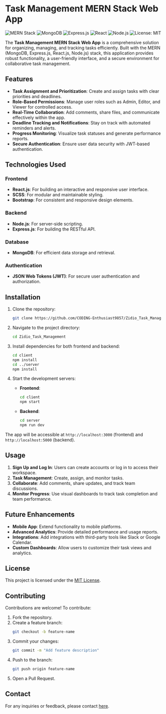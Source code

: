 # Task Management MERN Stack Web App

![MERN Stack](https://img.shields.io/badge/MERN-Stack-yellow)
![MongoDB](https://img.shields.io/badge/MongoDB-Database-green)
![Express.js](https://img.shields.io/badge/Express.js-Backend-red)
![React](https://img.shields.io/badge/React-Frontend-blue)
![Node.js](https://img.shields.io/badge/Node.js-Backend-red)
![License: MIT](https://img.shields.io/badge/License-MIT-violet.svg)

The **Task Management MERN Stack Web App** is a comprehensive solution for organizing, managing, and tracking tasks efficiently. Built with the MERN (MongoDB, Express.js, React.js, Node.js) stack, this application provides robust functionality, a user-friendly interface, and a secure environment for collaborative task management.

## Features

- **Task Assignment and Prioritization**: Create and assign tasks with clear priorities and deadlines.
- **Role-Based Permissions**: Manage user roles such as Admin, Editor, and Viewer for controlled access.
- **Real-Time Collaboration**: Add comments, share files, and communicate effectively within the app.
- **Deadline Tracking and Notifications**: Stay on track with automated reminders and alerts.
- **Progress Monitoring**: Visualize task statuses and generate performance reports.
- **Secure Authentication**: Ensure user data security with JWT-based authentication.

## Technologies Used

### Frontend
- **React.js**: For building an interactive and responsive user interface.
- **SCSS**: For modular and maintainable styling.
- **Bootstrap**: For consistent and responsive design elements.

### Backend
- **Node.js**: For server-side scripting.
- **Express.js**: For building the RESTful API.

### Database
- **MongoDB**: For efficient data storage and retrieval.

### Authentication
- **JSON Web Tokens (JWT)**: For secure user authentication and authorization.

## Installation

1. Clone the repository:
   ```bash
   git clone https://github.com/CODING-Enthusiast9857/Zidio_Task_Management.git
   ```

2. Navigate to the project directory:
   ```bash
   cd Zidio_Task_Management
   ```

3. Install dependencies for both frontend and backend:
   ```bash
   cd client
   npm install
   cd ../server
   npm install
   ```

4. Start the development servers:
   - **Frontend**:
     ```bash
     cd client
     npm start
     ```
   - **Backend**:
     ```bash
     cd server
     npm run dev
     ```

The app will be accessible at `http://localhost:3000` (frontend) and `http://localhost:5000` (backend).

## Usage

1. **Sign Up and Log In**: Users can create accounts or log in to access their workspace.
2. **Task Management**: Create, assign, and monitor tasks.
3. **Collaborate**: Add comments, share updates, and track team discussions.
4. **Monitor Progress**: Use visual dashboards to track task completion and team performance.

## Future Enhancements

- **Mobile App**: Extend functionality to mobile platforms.
- **Advanced Analytics**: Provide detailed performance and usage reports.
- **Integrations**: Add integrations with third-party tools like Slack or Google Calendar.
- **Custom Dashboards**: Allow users to customize their task views and analytics.

## License

This project is licensed under the [MIT License](LICENSE).

## Contributing

Contributions are welcome! To contribute:

1. Fork the repository.
2. Create a feature branch:
   ```bash
   git checkout -b feature-name
   ```
3. Commit your changes:
   ```bash
   git commit -m "Add feature description"
   ```
4. Push to the branch:
   ```bash
   git push origin feature-name
   ```
5. Open a Pull Request.

## Contact

For any inquiries or feedback, please contact [here](mailto:madhavison06@gmail.com).
